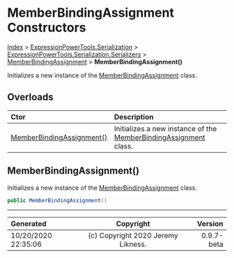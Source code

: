 ﻿# MemberBindingAssignment Constructors

[Index](../index.md) > [ExpressionPowerTools.Serialization](ExpressionPowerTools.Serialization.a.md) > [ExpressionPowerTools.Serialization.Serializers](ExpressionPowerTools.Serialization.Serializers.n.md) > [MemberBindingAssignment](ExpressionPowerTools.Serialization.Serializers.MemberBindingAssignment.cs.md) > **MemberBindingAssignment()**

Initializes a new instance of the [MemberBindingAssignment](ExpressionPowerTools.Serialization.Serializers.MemberBindingAssignment.cs.md) class.

## Overloads

| Ctor | Description |
| :-- | :-- |
| [MemberBindingAssignment()](#memberbindingassignment) | Initializes a new instance of the [MemberBindingAssignment](ExpressionPowerTools.Serialization.Serializers.MemberBindingAssignment.cs.md) class. |

## MemberBindingAssignment()

Initializes a new instance of the [MemberBindingAssignment](ExpressionPowerTools.Serialization.Serializers.MemberBindingAssignment.cs.md) class.

```csharp
public MemberBindingAssignment()
```



---

| Generated | Copyright | Version |
| :-- | :-: | --: |
| 10/20/2020 22:35:06 | (c) Copyright 2020 Jeremy Likness. | 0.9.7-beta |

